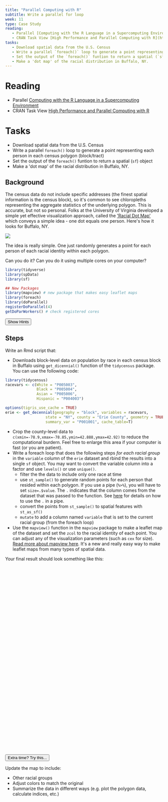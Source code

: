 ```yaml
---
title: "Parallel Computing with R"
subtitle: Write a parallel for loop
week: 11
type: Case Study
reading:
   - Parallel [Computing with the R Language in a Supercomputing Environment](https://link.springer.com/chapter/10.1007/978-3-642-13872-0_64)
   - CRAN Task View [High Performance and Parallel Computing with R](http://cran.r-project.org/web/views/HighPerformanceComputing.html)
tasks:
   - Download spatial data from the U.S. Census 
   - Write a parallel `foreach()` loop to generate a point representing each person in each census polygon (block/tract)
   - Set the output of the `foreach()` funtion to return a spatial (`sf`) object 
   - Make a 'dot map' of the racial distribution in Buffalo, NY.
---
```




# Reading

- Parallel [Computing with the R Language in a Supercomputing Environment](https://link.springer.com/chapter/10.1007/978-3-642-13872-0_64)
- CRAN Task View [High Performance and Parallel Computing with R](http://cran.r-project.org/web/views/HighPerformanceComputing.html)


# Tasks

- Download spatial data from the U.S. Census
- Write a parallel `foreach()` loop to generate a point representing each person in each census polygon (block/tract)
- Set the output of the `foreach()` funtion to return a spatial (`sf`) object
- Make a 'dot map' of the racial distribution in Buffalo, NY.

## Background

The census data do not include specific addresses (the finest spatial information is the census block), so it's common to see chloropleths representing the aggregate statistics of the underlying polygon.  This is accurate, but not so personal.  Folks at the University of Virginia developed a simple yet effective visualization approach, called the ['Racial Dot Map'](https://demographics.virginia.edu/DotMap/index.html) which conveys a simple idea - one dot equals one person.  Here's how it looks for Buffalo, NY.

![](https://www.buffalorising.com/wp-content/uploads/2015/06/2010-census-Buffalo-NY-1110x738.jpg)


The idea is really simple.  One just randomly generates a point for each person of each racial identity within each polygon.   

Can you do it?  Can you do it using multiple cores on your computer?


```r
library(tidyverse)
library(spData)
library(sf)

## New Packages
library(mapview) # new package that makes easy leaflet maps
library(foreach)
library(doParallel)
registerDoParallel(4)
getDoParWorkers() # check registered cores
```

<div class="well">
<button data-toggle="collapse" class="btn btn-primary btn-sm round" data-target="#demo1">Show Hints</button>
<div id="demo1" class="collapse">

## Steps

Write an Rmd script that:

* Downloads block-level data on population by race in each census block in Buffalo using `get_dicennial()` function of the `tidycensus` package.  You can use the following code:

```r
library(tidycensus)
racevars <- c(White = "P005003", 
              Black = "P005004", 
              Asian = "P005006", 
              Hispanic = "P004003")

options(tigris_use_cache = TRUE)
erie <- get_decennial(geography = "block", variables = racevars, 
                  state = "NY", county = "Erie County", geometry = TRUE,
                  summary_var = "P001001", cache_table=T) 
```
* Crop the county-level data to `c(xmin=-78.9,xmax=-78.85,ymin=42.888,ymax=42.92)` to reduce the computational burdern. Feel free to enlarge this area if your computer is fast (or you are patient).
* Write a foreach loop that does the following steps _for each racial group_ in the `variable` column of the `erie` dataset and rbind the results into a single `sf` object.  You may want to convert the variable column into a factor and use `levels()` or use `unique()`.
   * filter the the data to include only one race at time
   * use `st_sample()` to generate random points for each person that resided within each polygon.  If you use a pipe (`%>%`), you will have to set `size=.$value`.  The `.` indicates that the column comes from the dataset that was passed to the function. See [here](https://magrittr.tidyverse.org/reference/pipe.html) for details on how to use the `.` in a pipe.
   * convert the points from `st_sample()` to spatial features with `st_as_sf()`
   * `mutate` to add a column named `variable` that is set to the current racial group (from the foreach loop)
* Use the `mapview()` function in the `mapview` package to make a leaflet map of the dataset and set the `zcol` to the racial identity of each point. You can adjust any of the visualization parameters (such as `cex` for size).  [Read more about mapview here](https://r-spatial.github.io/mapview/).  It's a new and really easy way to make leaflet maps from many types of spatial data.
   
</div>
</div>




Your final result should look something like this:
<!--html_preserve--><div id="htmlwidget-f95a85dc987fb73cdf62" style="width:600px;height:600px;" class="leaflet html-widget"></div>
<script type="application/json" data-for="htmlwidget-f95a85dc987fb73cdf62">{"x":{"options":{"minZoom":1,"maxZoom":52,"crs":{"crsClass":"L.CRS.EPSG3857","code":null,"proj4def":null,"projectedBounds":null,"options":{}},"preferCanvas":true,"bounceAtZoomLimits":false,"maxBounds":[[[-90,-370]],[[90,370]]]},"calls":[{"method":"addProviderTiles","args":["CartoDB.Positron","CartoDB.Positron","CartoDB.Positron",{"errorTileUrl":"","noWrap":false,"detectRetina":false,"pane":"tilePane"}]},{"method":"addProviderTiles","args":["CartoDB.DarkMatter","CartoDB.DarkMatter","CartoDB.DarkMatter",{"errorTileUrl":"","noWrap":false,"detectRetina":false,"pane":"tilePane"}]},{"method":"addProviderTiles","args":["OpenStreetMap","OpenStreetMap","OpenStreetMap",{"errorTileUrl":"","noWrap":false,"detectRetina":false,"pane":"tilePane"}]},{"method":"addProviderTiles","args":["Esri.WorldImagery","Esri.WorldImagery","Esri.WorldImagery",{"errorTileUrl":"","noWrap":false,"detectRetina":false,"pane":"tilePane"}]},{"method":"addProviderTiles","args":["OpenTopoMap","OpenTopoMap","OpenTopoMap",{"errorTileUrl":"","noWrap":false,"detectRetina":false,"pane":"tilePane"}]},{"method":"addFlatGeoBuf","args":["buffalo_dots-variable","buffalo_dots - variable",null,true,"variable",{"radius":1,"stroke":true,"color":"#333333","weight":0,"opacity":0.9,"fill":true,"fillColor":null,"fillOpacity":0.6},{"className":""},"mapview-popup",{"radius":{"to":[3,15],"from":[3,15]},"weight":{"to":[1,10],"from":[1,10]},"opacity":{"to":[0,1],"from":[0,1]},"fillOpacity":{"to":[0,1],"from":[0,1]}}]},{"method":"addScaleBar","args":[{"maxWidth":100,"metric":true,"imperial":true,"updateWhenIdle":true,"position":"bottomleft"}]},{"method":"addHomeButton","args":[-78.8999870416354,42.8880003142968,-78.8500003135425,42.9199999291194,"buffalo_dots - variable","Zoom to buffalo_dots - variable","<strong> buffalo_dots - variable <\/strong>","bottomright"]},{"method":"addLayersControl","args":[["CartoDB.Positron","CartoDB.DarkMatter","OpenStreetMap","Esri.WorldImagery","OpenTopoMap"],"buffalo_dots - variable",{"collapsed":true,"autoZIndex":true,"position":"topleft"}]},{"method":"addLegend","args":[{"colors":["#4B0055","#007094","#00BE7D","#FDE333"],"labels":["Asian","Black","Hispanic","White"],"na_color":null,"na_label":"NA","opacity":1,"position":"topright","type":"factor","title":"buffalo_dots - variable","extra":null,"layerId":null,"className":"info legend","group":"buffalo_dots - variable"}]}],"fitBounds":[42.8880003142968,-78.8999870416354,42.9199999291194,-78.8500003135425,[]]},"evals":[],"jsHooks":{"render":[{"code":"function(el, x, data) {\n  return (\n      function(el, x, data) {\n      // get the leaflet map\n      var map = this; //HTMLWidgets.find('#' + el.id);\n      // we need a new div element because we have to handle\n      // the mouseover output separately\n      // debugger;\n      function addElement () {\n      // generate new div Element\n      var newDiv = $(document.createElement('div'));\n      // append at end of leaflet htmlwidget container\n      $(el).append(newDiv);\n      //provide ID and style\n      newDiv.addClass('lnlt');\n      newDiv.css({\n      'position': 'relative',\n      'bottomleft':  '0px',\n      'background-color': 'rgba(255, 255, 255, 0.7)',\n      'box-shadow': '0 0 2px #bbb',\n      'background-clip': 'padding-box',\n      'margin': '0',\n      'padding-left': '5px',\n      'color': '#333',\n      'font': '9px/1.5 \"Helvetica Neue\", Arial, Helvetica, sans-serif',\n      'z-index': '700',\n      });\n      return newDiv;\n      }\n\n\n      // check for already existing lnlt class to not duplicate\n      var lnlt = $(el).find('.lnlt');\n\n      if(!lnlt.length) {\n      lnlt = addElement();\n\n      // grab the special div we generated in the beginning\n      // and put the mousmove output there\n\n      map.on('mousemove', function (e) {\n      if (e.originalEvent.ctrlKey) {\n      if (document.querySelector('.lnlt') === null) lnlt = addElement();\n      lnlt.text(\n                           ' lon: ' + (e.latlng.lng).toFixed(5) +\n                           ' | lat: ' + (e.latlng.lat).toFixed(5) +\n                           ' | zoom: ' + map.getZoom() +\n                           ' | x: ' + L.CRS.EPSG3857.project(e.latlng).x.toFixed(0) +\n                           ' | y: ' + L.CRS.EPSG3857.project(e.latlng).y.toFixed(0) +\n                           ' | epsg: 3857 ' +\n                           ' | proj4: +proj=merc +a=6378137 +b=6378137 +lat_ts=0.0 +lon_0=0.0 +x_0=0.0 +y_0=0 +k=1.0 +units=m +nadgrids=@null +no_defs ');\n      } else {\n      if (document.querySelector('.lnlt') === null) lnlt = addElement();\n      lnlt.text(\n                      ' lon: ' + (e.latlng.lng).toFixed(5) +\n                      ' | lat: ' + (e.latlng.lat).toFixed(5) +\n                      ' | zoom: ' + map.getZoom() + ' ');\n      }\n      });\n\n      // remove the lnlt div when mouse leaves map\n      map.on('mouseout', function (e) {\n      var strip = document.querySelector('.lnlt');\n      if( strip !==null) strip.remove();\n      });\n\n      };\n\n      //$(el).keypress(67, function(e) {\n      map.on('preclick', function(e) {\n      if (e.originalEvent.ctrlKey) {\n      if (document.querySelector('.lnlt') === null) lnlt = addElement();\n      lnlt.text(\n                      ' lon: ' + (e.latlng.lng).toFixed(5) +\n                      ' | lat: ' + (e.latlng.lat).toFixed(5) +\n                      ' | zoom: ' + map.getZoom() + ' ');\n      var txt = document.querySelector('.lnlt').textContent;\n      console.log(txt);\n      //txt.innerText.focus();\n      //txt.select();\n      setClipboardText('\"' + txt + '\"');\n      }\n      });\n\n      }\n      ).call(this.getMap(), el, x, data);\n}","data":null},{"code":"function(el, x, data) {\n  return (function(el,x,data){\n           var map = this;\n\n           map.on('keypress', function(e) {\n               console.log(e.originalEvent.code);\n               var key = e.originalEvent.code;\n               if (key === 'KeyE') {\n                   var bb = this.getBounds();\n                   var txt = JSON.stringify(bb);\n                   console.log(txt);\n\n                   setClipboardText('\\'' + txt + '\\'');\n               }\n           })\n        }).call(this.getMap(), el, x, data);\n}","data":null}]}}</script><!--/html_preserve-->

<div class="extraswell">
<button data-toggle="collapse" class="btn btn-link" data-target="#extras">
Extra time? Try this...
</button>
<div id="extras" class="collapse">

Update the map to include:

* Other racial groups
* Adjust colors to match the original
* Summarize the data in different ways (e.g. plot the polygon data, calculate indices, etc.)



</div>
</div>
